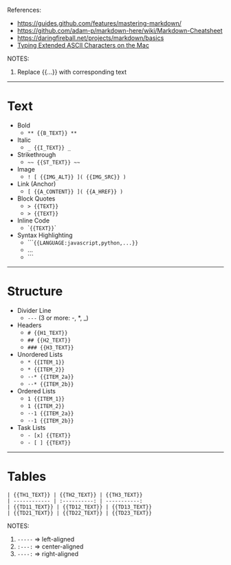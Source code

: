 References:
* https://guides.github.com/features/mastering-markdown/
* https://github.com/adam-p/markdown-here/wiki/Markdown-Cheatsheet
* https://daringfireball.net/projects/markdown/basics
* [Typing Extended ASCII Characters on the Mac](http://www.idautomation.com/kb/mac_ascii.html)

NOTES:

1. Replace {{...}} with corresponding text

---

# Text

* Bold
  * `** {{B_TEXT}} **`
* Italic
  * `_ {{I_TEXT}} _`
* Strikethrough
  * `~~ {{ST_TEXT}} ~~`
* Image
  * `! [ {{IMG_ALT}} ]( {{IMG_SRC}} )`
* Link (Anchor)
  * `[ {{A_CONTENT}} ]( {{A_HREF}} )`
* Block Quotes
  * `> {{TEXT}}`
  * `> {{TEXT}}`
* Inline Code
  * \``{{TEXT}}`\`
* Syntax Highlighting
  * \`\`\``{{LANGUAGE:javascript,python,...}}`
  * ...
  * \`\`\`

---

# Structure

* Divider Line
  * `---` (3 or more: \-, \*, \_)
* Headers
  * `# {{H1_TEXT}}`
  * `## {{H2_TEXT}}`
  * `### {{H3_TEXT}}`
* Unordered Lists
  * `* {{ITEM_1}}`
  * `* {{ITEM_2}}`
  * `··* {{ITEM_2a}}`
  * `··* {{ITEM_2b}}`
* Ordered Lists
  * `1 {{ITEM_1}}`
  * `1 {{ITEM_2}}`
  * `··1 {{ITEM_2a}}`
  * `··1 {{ITEM_2b}}`
* Task Lists
  * `- [x] {{TEXT}}`
  * `- [ ] {{TEXT}}`

---

# Tables

```
| {{TH1_TEXT}} | {{TH2_TEXT}} | {{TH3_TEXT}}
| ------------ | :----------: | -----------:
| {{TD11_TEXT}} | {{TD12_TEXT}} | {{TD13_TEXT}}
| {{TD21_TEXT}} | {{TD22_TEXT}} | {{TD23_TEXT}}
```

NOTES:

1. `-----` => left-aligned
1. `:---:` => center-aligned
1. `----:` => right-aligned

